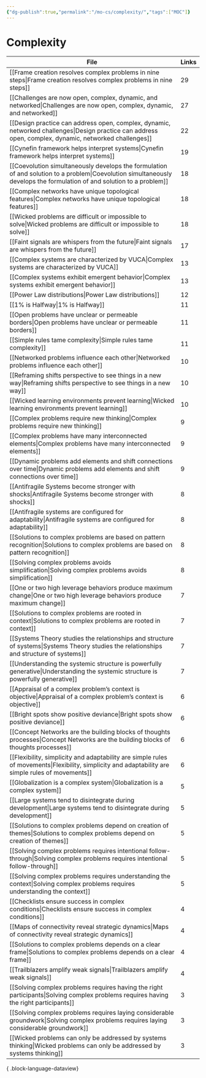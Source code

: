 ```yaml
---
{"dg-publish":true,"permalink":"/mo-cs/complexity/","tags":["MOC"]}
---
```


# Complexity

| File                                                                                                                                                                      | Links |
| ------------------------------------------------------------------------------------------------------------------------------------------------------------------------- | ----- |
| [[Frame creation resolves complex problems in nine steps\|Frame creation resolves complex problems in nine steps]]                                                     | 29    |
| [[Challenges are now open, complex, dynamic, and networked\|Challenges are now open, complex, dynamic, and networked]]                                                 | 27    |
| [[Design practice can address open, complex, dynamic, networked challenges\|Design practice can address open, complex, dynamic, networked challenges]]                 | 22    |
| [[Cynefin framework helps interpret systems\|Cynefin framework helps interpret systems]]                                                                               | 19    |
| [[Coevolution simultaneously develops the formulation of and solution to a problem\|Coevolution simultaneously develops the formulation of and solution to a problem]] | 18    |
| [[Complex networks have unique topological features\|Complex networks have unique topological features]]                                                               | 18    |
| [[Wicked problems are difficult or impossible to solve\|Wicked problems are difficult or impossible to solve]]                                                         | 18    |
| [[Faint signals are whispers from the future\|Faint signals are whispers from the future]]                                                                             | 17    |
| [[Complex systems are characterized by VUCA\|Complex systems are characterized by VUCA]]                                                                               | 13    |
| [[Complex systems exhibit emergent behavior\|Complex systems exhibit emergent behavior]]                                                                               | 13    |
| [[Power Law distributions\|Power Law distributions]]                                                                                                                   | 12    |
| [[1% is Halfway\|1% is Halfway]]                                                                                                                                       | 11    |
| [[Open problems have unclear or permeable borders\|Open problems have unclear or permeable borders]]                                                                   | 11    |
| [[Simple rules tame complexity\|Simple rules tame complexity]]                                                                                                         | 11    |
| [[Networked problems influence each other\|Networked problems influence each other]]                                                                                   | 10    |
| [[Reframing shifts perspective to see things in a new way\|Reframing shifts perspective to see things in a new way]]                                                   | 10    |
| [[Wicked learning environments prevent learning\|Wicked learning environments prevent learning]]                                                                       | 10    |
| [[Complex problems require new thinking\|Complex problems require new thinking]]                                                                                       | 9     |
| [[Complex problems have many interconnected elements\|Complex problems have many interconnected elements]]                                                             | 9     |
| [[Dynamic problems add elements and shift connections over time\|Dynamic problems add elements and shift connections over time]]                                       | 9     |
| [[Antifragile Systems become stronger with shocks\|Antifragile Systems become stronger with shocks]]                                                                   | 8     |
| [[Antifragile systems are configured for adaptability\|Antifragile systems are configured for adaptability]]                                                           | 8     |
| [[Solutions to complex problems are based on pattern recognition\|Solutions to complex problems are based on pattern recognition]]                                     | 8     |
| [[Solving complex problems avoids simplification\|Solving complex problems avoids simplification]]                                                                     | 8     |
| [[One or two high leverage behaviors produce maximum change\|One or two high leverage behaviors produce maximum change]]                                               | 7     |
| [[Solutions to complex problems are rooted in context\|Solutions to complex problems are rooted in context]]                                                           | 7     |
| [[Systems Theory studies the relationships and structure of systems\|Systems Theory studies the relationships and structure of systems]]                               | 7     |
| [[Understanding the systemic structure is powerfully generative\|Understanding the systemic structure is powerfully generative]]                                       | 7     |
| [[Appraisal of a complex problem’s context is objective\|Appraisal of a complex problem’s context is objective]]                                                       | 6     |
| [[Bright spots show positive deviance\|Bright spots show positive deviance]]                                                                                           | 6     |
| [[Concept Networks are the building blocks of thoughts processes\|Concept Networks are the building blocks of thoughts processes]]                                     | 6     |
| [[Flexibility, simplicity and adaptability are simple rules of movements\|Flexibility, simplicity and adaptability are simple rules of movements]]                     | 6     |
| [[Globalization is a complex system\|Globalization is a complex system]]                                                                                               | 5     |
| [[Large systems tend to disintegrate during development\|Large systems tend to disintegrate during development]]                                                       | 5     |
| [[Solutions to complex problems depend on creation of themes\|Solutions to complex problems depend on creation of themes]]                                             | 5     |
| [[Solving complex problems requires intentional follow-through\|Solving complex problems requires intentional follow-through]]                                         | 5     |
| [[Solving complex problems requires understanding the context\|Solving complex problems requires understanding the context]]                                           | 5     |
| [[Checklists ensure success in complex conditions\|Checklists ensure success in complex conditions]]                                                                   | 4     |
| [[Maps of connectivity reveal strategic dynamics\|Maps of connectivity reveal strategic dynamics]]                                                                     | 4     |
| [[Solutions to complex problems depends on a clear frame\|Solutions to complex problems depends on a clear frame]]                                                     | 4     |
| [[Trailblazers amplify weak signals\|Trailblazers amplify weak signals]]                                                                                               | 4     |
| [[Solving complex problems requires having the right participants\|Solving complex problems requires having the right participants]]                                   | 3     |
| [[Solving complex problems requires laying considerable groundwork\|Solving complex problems requires laying considerable groundwork]]                                 | 3     |
| [[Wicked problems can only be addressed by systems thinking\|Wicked problems can only be addressed by systems thinking]]                                               | 3     |

{ .block-language-dataview}
